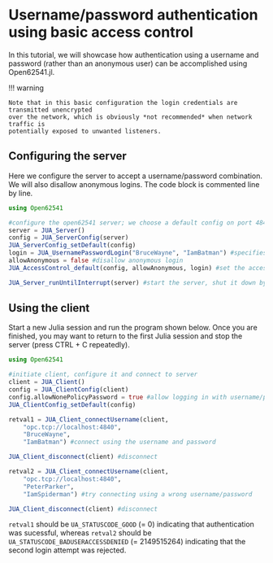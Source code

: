 # Username/password authentication using basic access control

In this tutorial, we will showcase how authentication using a username and password
(rather than an anonymous user) can be accomplished using Open62541.jl.

!!! warning
    
    Note that in this basic configuration the login credentials are transmitted unencrypted
    over the network, which is obviously *not recommended* when network traffic is
    potentially exposed to unwanted listeners.

## Configuring the server

Here we configure the server to accept a username/password combination. We will also disallow
anonymous logins. The code block is commented line by line.

```julia
using Open62541

#configure the open62541 server; we choose a default config on port 4840.
server = JUA_Server()
config = JUA_ServerConfig(server)
JUA_ServerConfig_setDefault(config)
login = JUA_UsernamePasswordLogin("BruceWayne", "IamBatman") #specifies the user BruceWayne and his secret password.
allowAnonymous = false #disallow anonymous login
JUA_AccessControl_default(config, allowAnonymous, login) #set the access control inside the server config.

JUA_Server_runUntilInterrupt(server) #start the server, shut it down by pressing CTRL+C repeatedly once you are finished with it.
```

## Using the client

Start a new Julia session and run the program shown below. Once you are finished,
you may want to return to the first Julia session and stop the server (press
CTRL + C repeatedly).

```julia
using Open62541

#initiate client, configure it and connect to server
client = JUA_Client()
config = JUA_ClientConfig(client)
config.allowNonePolicyPassword = true #allow logging in with username/password on un-encrypted connections.
JUA_ClientConfig_setDefault(config)

retval1 = JUA_Client_connectUsername(client,
    "opc.tcp://localhost:4840",
    "BruceWayne",
    "IamBatman") #connect using the username and password

JUA_Client_disconnect(client) #disconnect

retval2 = JUA_Client_connectUsername(client,
    "opc.tcp://localhost:4840",
    "PeterParker",
    "IamSpiderman") #try connecting using a wrong username/password

JUA_Client_disconnect(client) #disconnect
```

`retval1` should be `UA_STATUSCODE_GOOD` (= 0) indicating that authentication was sucessful,
whereas `retval2` should be `UA_STATUSCODE_BADUSERACCESSDENIED` (= 2149515264) indicating
that the second login attempt was rejected.

